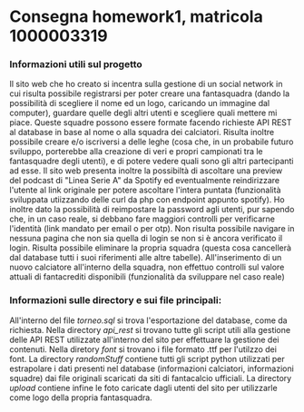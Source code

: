 # Consegna homework1, matricola 1000003319

### Informazioni utili sul progetto
Il sito web che ho creato si incentra sulla gestione di un social network in cui risulta possibile registrarsi per poter creare una fantasquadra (dando la possibilità di scegliere il nome ed un logo, caricando un immagine dal computer), guardare quelle degli altri utenti e scegliere quali mettere mi piace. Queste squadre possono essere formate facendo richieste API REST al database in base al nome o alla squadra dei calciatori. Risulta inoltre possibile creare e/o iscriversi a delle leghe (cosa che, in un probabile futuro sviluppo, porterebbe alla creazione di veri e propri campionati tra le fantasquadre degli utenti), e di potere vedere quali sono gli altri partecipanti ad esse. Il sito web presenta inoltre la possibiltà di ascoltare una preview del podcast di "Linea Serie A" da Spotify ed eventualmente reindirizzare l'utente al link originale per potere ascoltare l'intera puntata (funzionalità sviluppata utiizzando delle curl da php con endpoint appunto spotify).
Ho inoltre dato la possibilità di reimpostare la password agli utenti, pur sapendo che, in un caso reale, si debbano fare maggiori controlli per verificarne l'identità (link mandato per email o per otp).
Non risulta possibile navigare in nessuna pagina che non sia quella di login se non si è ancora verificato il login.
Risulta possibile eliminare la propria squadra (questa cosa cancellerà dal database tutti i suoi riferimenti alle altre tabelle).
All'inserimento di un nuovo calciatore all'interno della squadra, non effettuo controlli sul valore attuali di fantacrediti disponibili (funzionalità da sviluppare nel caso reale)

### Informazioni sulle directory e sui file principali:
All'interno del file *torneo.sql* si trova l'esportazione del database, come da richiesta. Nella directory *api_rest* si trovano tutte gli script utili alla gestione delle API REST utilizzate all'interno del sito per effettuare la gestione dei contenuti. Nella diretory *font* si trovano i file formato .ttf per l'utilzzo dei font. La directory *randomStuff* contiene tutti gli script python utilizzati per estrapolare i dati presenti nel database (informazioni calciatori, informazioni squadre) dai file originali scaricati da siti di fantacalcio ufficiali. La directory *upload* contiene infine le foto caricate dagli utenti del sito per utilizzarle come logo della propria fantasquadra.
